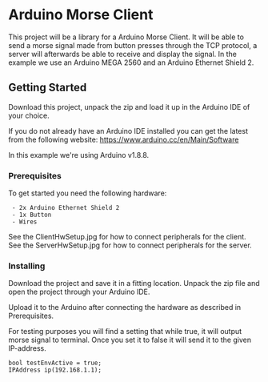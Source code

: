 # Arduino Morse Client

This project will be a library for a Arduino Morse Client.
It will be able to send a morse signal made from button presses through the TCP protocol,
a server will afterwards be able to receive and display the signal.
In the example we use an Arduino MEGA 2560 and an Arduino Ethernet Shield 2.

## Getting Started

Download this project, unpack the zip and load it up in the Arduino IDE of your choice.

If you do not already have an Arduino IDE installed you can get the latest from the following website:
https://www.arduino.cc/en/Main/Software

In this example we're using Arduino v1.8.8.

### Prerequisites

To get started you need the following hardware:

``` - 2x Arduino MEGA 2560(Or something like it).
 - 2x Arduino Ethernet Shield 2
 - 1x Button
 - Wires
```

See the ClientHwSetup.jpg for how to connect peripherals for the client.
See the ServerHwSetup.jpg for how to connect peripherals for the server.

### Installing

Download the project and save it in a fitting location. Unpack the zip file and open the project through your Arduino IDE.

Upload it to the Arduino after connecting the hardware as described in Prerequisites.

For testing purposes you will find a setting that while true, it will output morse signal to terminal. Once you set it to false it will send it to the given IP-address.
```
bool testEnvActive = true;
IPAddress ip(192.168.1.1);
```